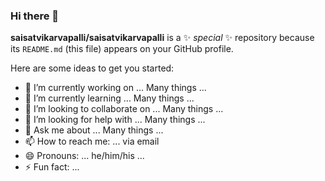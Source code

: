 ### Hi there 👋

**saisatvikarvapalli/saisatvikarvapalli** is a ✨ _special_ ✨ repository because its `README.md` (this file) appears on your GitHub profile.

Here are some ideas to get you started:

- 🔭 I’m currently working on ... Many things ...
- 🌱 I’m currently learning ... Many things ...
- 👯 I’m looking to collaborate on ... Many things ...
- 🤔 I’m looking for help with ... Many things ...
- 💬 Ask me about ... Many things ...
- 📫 How to reach me: ... via email
- 😄 Pronouns: ... he/him/his ...
- ⚡ Fun fact: ...

